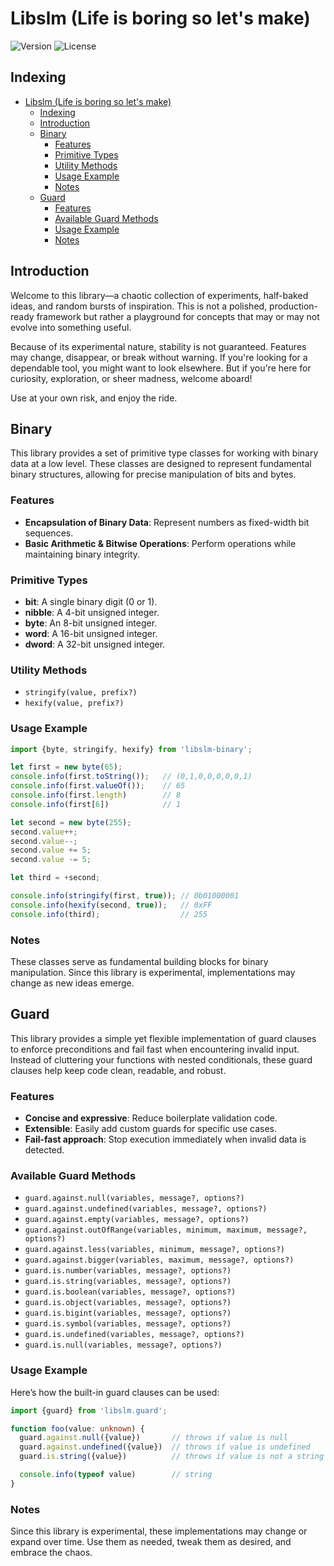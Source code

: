 # Libslm (Life is boring so let's make)

![Version](https://img.shields.io/github/package-json/v/Hulle107/libslm?style=for-the-badge)
![License](https://img.shields.io/github/license/Hulle107/libslm?style=for-the-badge)

## Indexing
- [Libslm (Life is boring so let's make)](#libslm-life-is-boring-so-lets-make)
  - [Indexing](#indexing)
  - [Introduction](#introduction)
  - [Binary](#binary)
    - [Features](#features)
    - [Primitive Types](#primitive-types)
    - [Utility Methods](#utility-methods)
    - [Usage Example](#usage-example)
    - [Notes](#notes)
  - [Guard](#guard)
    - [Features](#features-1)
    - [Available Guard Methods](#available-guard-methods)
    - [Usage Example](#usage-example-1)
    - [Notes](#notes-1)

## Introduction
Welcome to this library—a chaotic collection of experiments, half-baked ideas, and random bursts of inspiration. This is not a polished, production-ready framework but rather a playground for concepts that may or may not evolve into something useful.

Because of its experimental nature, stability is not guaranteed. Features may change, disappear, or break without warning. If you're looking for a dependable tool, you might want to look elsewhere. But if you're here for curiosity, exploration, or sheer madness, welcome aboard!

Use at your own risk, and enjoy the ride.

## Binary
This library provides a set of primitive type classes for working with binary data at a low level. These classes are designed to represent fundamental binary structures, allowing for precise manipulation of bits and bytes.

### Features
- **Encapsulation of Binary Data**: Represent numbers as fixed-width bit sequences.
- **Basic Arithmetic & Bitwise Operations**: Perform operations while maintaining binary integrity.

### Primitive Types
- **bit**: A single binary digit (0 or 1).
- **nibble**: A 4-bit unsigned integer.
- **byte**: An 8-bit unsigned integer.
- **word**: A 16-bit unsigned integer.
- **dword**: A 32-bit unsigned integer.

### Utility Methods
- `stringify(value, prefix?)`
- `hexify(value, prefix?)`

### Usage Example
```typescript
import {byte, stringify, hexify} from 'libslm-binary';

let first = new byte(65);
console.info(first.toString());   // (0,1,0,0,0,0,0,1)
console.info(first.valueOf());    // 65
console.info(first.length)        // 8
console.info(first[6])            // 1

let second = new byte(255);
second.value++;
second.value--;
second.value += 5;
second.value -= 5;

let third = +second;

console.info(stringify(first, true)); // 0b01000001
console.info(hexify(second, true));   // 0xFF
console.info(third);                  // 255
```

### Notes
These classes serve as fundamental building blocks for binary manipulation. Since this library is experimental, implementations may change as new ideas emerge.

## Guard
This library provides a simple yet flexible implementation of guard clauses to enforce preconditions and fail fast when encountering invalid input. Instead of cluttering your functions with nested conditionals, these guard clauses help keep code clean, readable, and robust.

### Features
- **Concise and expressive**: Reduce boilerplate validation code.
- **Extensible**: Easily add custom guards for specific use cases.
- **Fail-fast approach**: Stop execution immediately when invalid data is detected.

### Available Guard Methods
- `guard.against.null(variables, message?, options?)`
- `guard.against.undefined(variables, message?, options?)`
- `guard.against.empty(variables, message?, options?)`
- `guard.against.outOfRange(variables, minimum, maximum, message?, options?)`
- `guard.against.less(variables, minimum, message?, options?)`
- `guard.against.bigger(variables, maximum, message?, options?)`
- `guard.is.number(variables, message?, options?)`
- `guard.is.string(variables, message?, options?)`
- `guard.is.boolean(variables, message?, options?)`
- `guard.is.object(variables, message?, options?)`
- `guard.is.bigint(variables, message?, options?)`
- `guard.is.symbol(variables, message?, options?)`
- `guard.is.undefined(variables, message?, options?)`
- `guard.is.null(variables, message?, options?)`

### Usage Example
Here’s how the built-in guard clauses can be used:
```typescript
import {guard} from 'libslm.guard';

function foo(value: unknown) {
  guard.against.null({value})       // throws if value is null
  guard.against.undefined({value})  // throws if value is undefined
  guard.is.string({value})          // throws if value is not a string

  console.info(typeof value)        // string
}
```

### Notes
Since this library is experimental, these implementations may change or expand over time. Use them as needed, tweak them as desired, and embrace the chaos.